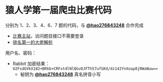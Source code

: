 # 猿人学第一届爬虫比赛代码

分别为 1、2、3、4、6、7 题的代码，与 [**@hao276843248**](https://github.com/hao276843248) 合作完成

- [比赛主站](http://match.yuanrenxue.com)，访问题目接口不需要登录
- [排名第一的大佬解析](https://mp.weixin.qq.com/s/B5ieysNPcDjqxyTxquztBw)

用户名、密码：
- Rabbit 加密结果：`U2FsdGVkX182+BRkb+CRFxtdlNlQGvDJFTh57ufGKd/dz142YnXoap8jRWaNuw==`
  - 秘钥为 [**@hao276843248**](https://github.com/hao276843248) 真名拼音小写
